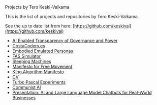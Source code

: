 Projects by Tero Keski-Valkama

This is the list of projects and repositories by Tero Keski-Valkama.

See the up to date list from here: [https://github.com/keskival](https://github.com/keskival)

- [AI Enabled Transparency of Governance and Power](ai_enabled_transparency_of_governance_and_power)
- [CostaCoders.es](https://github.com/keskival/costacoders.es)
- [Embodied Emulated Personas](embodied-emulated-personas)
- [FAS Simulator](FAS-Simulator)
- [Sleeping Machines](sleeping_machines)
- [Manifesto for Free Movement](manifesto_for_free_movement)
- [King Algorithm Manifesto](king-algorithm-manifesto)
- [CV](cv)
- [Turbo Pascal Experiments](turbo-pascal-experiments)
- [Communist AI](https://cybercom-finland.github.io/hacking-great-3/t3-communist-ai/)
- [Presentation: AI and Large Language Model Chatbots for Real-World Businesses](presentation-ai-and-large-language-model-chatbots-for-real-world-businesses/Tero_Keski-Valkama_LLM_Chatbots.pdf)
